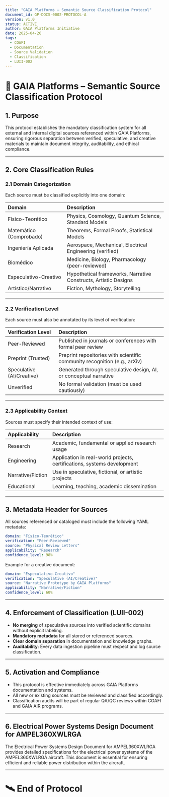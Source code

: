 ```yaml
---
title: "GAIA Platforms – Semantic Source Classification Protocol"
document_id: GP-DOCS-0002-PROTOCOL-A
version: v1.0
status: ACTIVE
author: GAIA Platforms Initiative
date: 2025-04-26
tags:
  - COAFI
  - Documentation
  - Source Validation
  - Classification
  - LUII-002
---
```


# 📜 GAIA Platforms – Semantic Source Classification Protocol

## 1. Purpose

This protocol establishes the mandatory classification system for all external and internal digital sources referenced within GAIA Platforms, ensuring rigorous separation between verified, speculative, and creative materials to maintain document integrity, auditability, and ethical compliance.

---

## 2. Core Classification Rules

### 2.1 Domain Categorization

Each source must be classified explicitly into one domain:

| Domain | Description |
|:---|:---|
| Físico-Teorético | Physics, Cosmology, Quantum Science, Standard Models |
| Matemático (Comprobado) | Theorems, Formal Proofs, Statistical Models |
| Ingeniería Aplicada | Aerospace, Mechanical, Electrical Engineering (verified) |
| Biomédico | Medicine, Biology, Pharmacology (peer-reviewed) |
| Especulativo-Creativo | Hypothetical frameworks, Narrative Constructs, Artistic Designs |
| Artístico/Narrativo | Fiction, Mythology, Storytelling |

---

### 2.2 Verification Level

Each source must also be annotated by its level of verification:

| Verification Level | Description |
|:---|:---|
| Peer-Reviewed | Published in journals or conferences with formal peer review |
| Preprint (Trusted) | Preprint repositories with scientific community recognition (e.g., arXiv) |
| Speculative (AI/Creative) | Generated through speculative design, AI, or conceptual narrative |
| Unverified | No formal validation (must be used cautiously) |

---

### 2.3 Applicability Context

Sources must specify their intended context of use:

| Applicability | Description |
|:---|:---|
| Research | Academic, fundamental or applied research usage |
| Engineering | Application in real-world projects, certifications, systems development |
| Narrative/Fiction | Use in speculative, fictional, or artistic projects |
| Educational | Learning, teaching, academic dissemination |

---

## 3. Metadata Header for Sources

All sources referenced or cataloged must include the following YAML metadata:

```yaml
domain: "Físico-Teorético"
verification: "Peer-Reviewed"
source: "Physical Review Letters"
applicability: "Research"
confidence_level: 98%
```

Example for a creative document:

```yaml
domain: "Especulativo-Creativo"
verification: "Speculative (AI/Creative)"
source: "Narrative Prototype by GAIA Platforms"
applicability: "Narrative/Fiction"
confidence_level: 60%
```

---

## 4. Enforcement of Classification (LUII-002)

- **No merging** of speculative sources into verified scientific domains without explicit labeling.
- **Mandatory metadata** for all stored or referenced sources.
- **Clear domain separation** in documentation and knowledge graphs.
- **Auditability**: Every data ingestion pipeline must respect and log source classification.

---

## 5. Activation and Compliance

- This protocol is effective immediately across GAIA Platforms documentation and systems.
- All new or existing sources must be reviewed and classified accordingly.
- Classification audits will be part of regular QA/QC reviews within COAFI and GAIA AIR programs.

---

## 6. Electrical Power Systems Design Document for AMPEL360XWLRGA

The Electrical Power Systems Design Document for AMPEL360XWLRGA provides detailed specifications for the electrical power systems of the AMPEL360XWLRGA aircraft. This document is essential for ensuring efficient and reliable power distribution within the aircraft.

---

# 🛰️ End of Protocol
